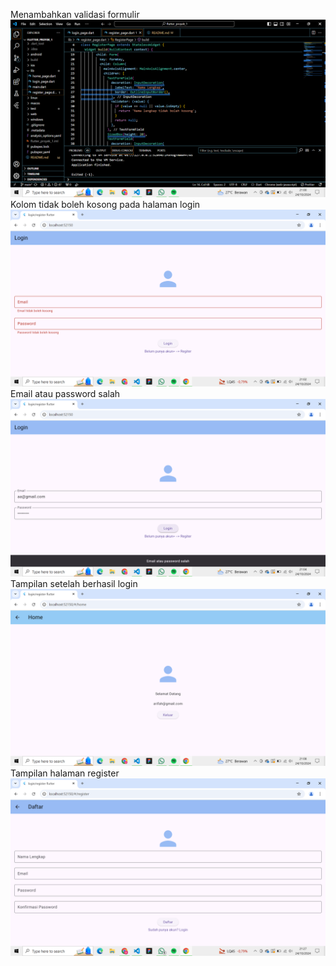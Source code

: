 Menambahkan validasi formulir
![alt text](image/1.png)
Kolom tidak boleh kosong pada halaman login
![alt text](image/2.png)
Email atau password salah
![alt text](image/3.png)
Tampilan setelah berhasil login
![alt text](image/4.png)
Tampilan halaman register
![alt text](image/5.png)